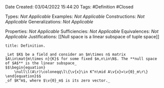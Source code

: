 <br />
<br />

Date Created: 03/04/2022 15:44:20
Tags: #Definition #Closed

Types: _Not Applicable_
Examples: _Not Applicable_
Constructions: _Not Applicable_
Generalizations: _Not Applicable_

Properties: _Not Applicable_
Sufficiencies: _Not Applicable_
Equivalences: _Not Applicable_
Justifications: [[Null space is a linear subspace of tuple space]]

``` ad-Definition
title: Definition.

_Let $K$ be a field and consider an $m\times n$ matrix $A\in\mat{m\times n}{K}$ for some fixed $m,n\in\N$. The **null space of $A$** is the linear subspace_
$$\begin{equation}
    \null\l(A\r)\coloneqq\l\{\v{x}\in K^n\mid A\v{x}=\v{0}_m\r\}
\end{equation}$$
_of $K^m$, where $\v{0}_m$ is its zero vector._

```
